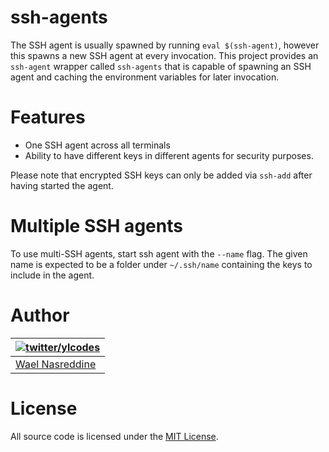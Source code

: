 # ssh-agents

The SSH agent is usually spawned by running `eval $(ssh-agent)`, however
this spawns a new SSH agent at every invocation. This project provides
an `ssh-agent` wrapper called `ssh-agents` that is capable of spawning
an SSH agent and caching the environment variables for later invocation.

# Features

- One SSH agent across all terminals
- Ability to have different keys in different agents for security
  purposes.

Please note that encrypted SSH keys can only be added via `ssh-add`
after having started the agent.

# Multiple SSH agents

To use multi-SSH agents, start ssh agent with the `--name` flag. The
given name is expected to be a folder under `~/.ssh/name` containing the
keys to include in the agent.

# Author

| [![twitter/ylcodes](https://avatars0.githubusercontent.com/u/87115?v=3&s=128)](http://twitter.com/ylcodes "Follow @ylcodes on Twitter") |
|---|
| [Wael Nasreddine](https://github.com/kalbasit) |

# License

All source code is licensed under the [MIT License](LICENSE).
